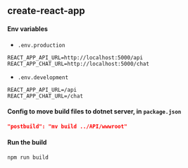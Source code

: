 ## create-react-app
#### Env variables
* `.env.production`
```config
REACT_APP_API_URL=http://localhost:5000/api
REACT_APP_CHAT_URL=http://localhost:5000/chat
```
* `.env.development`
```config
REACT_APP_API_URL=/api
REACT_APP_CHAT_URL=/chat
```

#### Config to move build files to dotnet server, in `package.json`
```json
"postbuild": "mv build ../API/wwwroot"
```

#### Run the build
```console
npm run build
```
